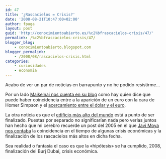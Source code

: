 ```yaml
---
id: 47
title: '¿Rascacielos = Crisis?'
date: '2008-08-21T10:47:00+02:00'
author: fpuga
layout: post
guid: 'http://conocimientoabierto.es/%c2%bfrascacielos-crisis/47/'
permalink: /%c2%bfrascacielos-crisis/47/
blogger_blog:
    - conocimientoabierto.blogspot.com
blogger_permalink:
    - /2008/08/rascacielos-crisis.html
categories:
    - curiosidades
    - economia
---
```


Acabo de ver un par de noticias en barrapunto y no he podido resistirme…

Por un lado [Maikelnai nos cuenta en su blog](http://www.maikelnai.es/2008/08/14/historia-de-un-euro/trackback/) como hay quien dice que puede haber coincidencia entre a la aparición de un euro con la cara de Homer Simpson y el [acercamiento entre el dolar y el euro](http://ipezone.blogspot.com/2008/08/dropping-euro-doh-curse-of-homer.html).

La otra noticia es que el [edificio más alto del mundo](http://barrapunto.com/article.pl?sid=08/08/20/1152219) está a punto de ser finalizado. Puestas por separado no significarían nada pero verlas juntos han hecho que mi cerebro recuerde un post del 2005 en el que [Javi Moya nos contaba](http://javimoya.com/blog/2005/10/31/rascacielos-mas-grande-sera-la-caida/trackback/) la coincidencia en el tiempo de algunas crisis económicas y la finalización de los rascacielos más altos en dicha fecha.

Sea realidad o fantasía el caso es que la «hipótesis» se ha cumplido, 2008, finalización del Burj Dubai, crisis económica.